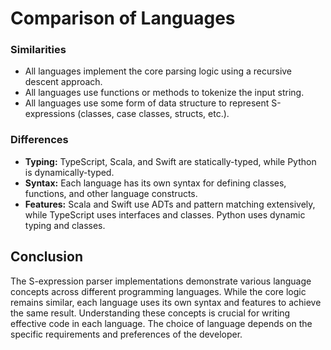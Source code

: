 # Comparison of Languages

### Similarities

-   All languages implement the core parsing logic using a recursive descent approach.
-   All languages use functions or methods to tokenize the input string.
-   All languages use some form of data structure to represent S-expressions (classes, case classes, structs, etc.).

### Differences

-   **Typing:** TypeScript, Scala, and Swift are statically-typed, while Python is dynamically-typed.
-   **Syntax:** Each language has its own syntax for defining classes, functions, and other language constructs.
-   **Features:** Scala and Swift use ADTs and pattern matching extensively, while TypeScript uses interfaces and classes. Python uses dynamic typing and classes.

## Conclusion

The S-expression parser implementations demonstrate various language concepts across different programming languages. While the core logic remains similar, each language uses its own syntax and features to achieve the same result. Understanding these concepts is crucial for writing effective code in each language. The choice of language depends on the specific requirements and preferences of the developer.
